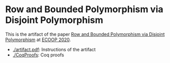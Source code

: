 # Row and Bounded Polymorphism via Disjoint Polymorphism

This is the artifact of the paper [Row and Bounded Polymorphism via Disjoint
Polymorphism](https://xnning.github.io/papers/row-bounded.pdf) at [ECOOP
2020](https://2020.ecoop.org/).

- [./artifact.pdf](./artifact.pdf): Instructions of the artifact
- [./CoqProofs](./CoqProofs): Coq proofs
